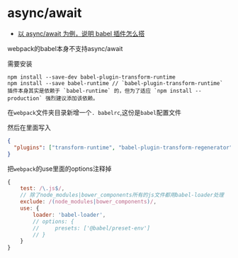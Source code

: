 # async/await

- [以 async/await 为例，说明 babel 插件怎么搭](https://segmentfault.com/a/1190000009673642)

webpack的babel本身不支持async/await

需要安装
```
npm install --save-dev babel-plugin-transform-runtime
npm install --save babel-runtime // `babel-plugin-transform-runtime` 插件本身其实是依赖于 `babel-runtime` 的，但为了适应 `npm install --production` 强烈建议添加该依赖。
```

在`webpack`文件夹目录新增一个`. babelrc`,这份是`babel`配置文件

然后在里面写入
```json
{
  "plugins": ["transform-runtime", "babel-plugin-transform-regenerator", "babel-plugin-transform-es2015-modules-commonjs"]
}
```

把`webpack`的use里面的options注释掉
```js
{
    test: /\.js$/,
    // 除了node_modules|bower_components所有的js文件都用babel-loader处理
    exclude: /(node_modules|bower_components)/,
    use: {
        loader: 'babel-loader',
        // options: {
        //     presets: ['@babel/preset-env']
        // }
    }
}
```
